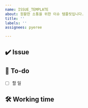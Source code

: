 ```yaml
---
name: ISSUE_TEMPLATE
about: 원활한 소통을 위한 이슈 템플릿입니다.
title: ''
labels: ''
assignees: pyeree

---
```


## ✔️ Issue

<!-- 이슈에 대해 간략하게 설명해주세요 -->

## 📝 To-do

<!-- 진행할 작업에 대해 적어주세요 -->

- [ ] 할 일

## 🛠 Working time

<!-- 예상 작업시간을 적어주세요 -->
